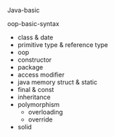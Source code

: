 Java-basic

oop-basic-syntax

* class & date
* primitive type & reference type
* oop
* constructor
* package
* access modifier
* java memory struct & static
* final & const
* inheritance
* polymorphism
  * overloading
  * override
* solid